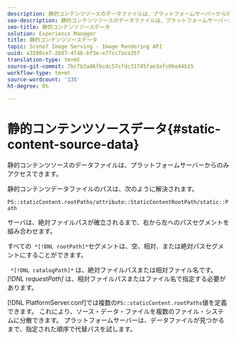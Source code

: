 ```yaml
---
description: 静的コンテンツソースのデータファイルは、プラットフォームサーバーからのみアクセスできます。
seo-description: 静的コンテンツソースのデータファイルは、プラットフォームサーバーからのみアクセスできます。
seo-title: 静的コンテンツソースデータ
solution: Experience Manager
title: 静的コンテンツソースデータ
topic: Scene7 Image Serving - Image Rendering API
uuid: a3280ce7-20d7-4f4b-bf3e-e77cc7aca35f
translation-type: tm+mt
source-git-commit: 7bc7b3a86fbcdc57cfdc31745fae3afc06e44b15
workflow-type: tm+mt
source-wordcount: '135'
ht-degree: 0%

---
```



# 静的コンテンツソースデータ{#static-content-source-data}

静的コンテンツソースのデータファイルは、プラットフォームサーバーからのみアクセスできます。

静的コンテンツデータファイルのパスは、次のように解決されます。

`PS::staticContent.rootPaths/attribute::StaticContentRootPath/static::Path`

サーバは、絶対ファイルパスが確立されるまで、右から左へのパスセグメントを組み合わせます。

すべての` *[!DNL rootPath]*`セグメントは、空、相対、または絶対パスセグメントにすることができます。

` *[!DNL catalogPath]*` は、絶対ファイルパスまたは相対ファイル名です。*[!DNL requestPath]* は、相対ファイルパスまたはファイル名で指定する必要があります。

[!DNL PlatformServer.conf]では複数の`PS::staticContent.rootPaths`値を定義できます。 これにより、ソース・データ・ファイルを複数のファイル・システムに分散できます。 プラットフォームサーバーは、データファイルが見つかるまで、指定された順序で代替パスを試します。
